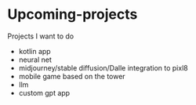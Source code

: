 # Upcoming-projects
Projects I want to do

- kotlin app
- neural net
- midjourney/stable diffusion/Dalle integration to pixl8
- mobile game based on the tower
- llm
- custom gpt app
